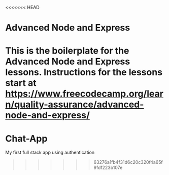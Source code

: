 <<<<<<< HEAD
# Advanced Node and Express

This is the boilerplate for the Advanced Node and Express lessons. Instructions for the lessons start at https://www.freecodecamp.org/learn/quality-assurance/advanced-node-and-express/
=======
# Chat-App
My first full stack app using authentication
>>>>>>> 63276a1fb4f31d6c20c320f4a65f9fdf223b107e
